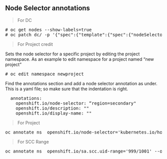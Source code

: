<h2>Node Selector annotations</h2>

<blockquote>
  For DC
</blockquote>
<pre>
# oc get nodes --show-labels=true
# oc patch dc/<dcname> -p '{"spec":{"template":{"spec":{"nodeSelector":{"<label_name>":"<label_value>"}}}}}'</pre>

<blockquote>
For Project credit
</blockquote>
<p>Sets the node selector for a specific project by editing the project namespace. As an example to edit namespace for a project named “new project”</p>
<pre># oc edit namespace newproject</pre>
<p>Find the annotations section and add a node selector annotation as under. This is a yaml file; so make sure that the indentation is right.</p>
<pre>  annotations:
    openshift.io/node-selector: “region=secondary"
    openshift.io/description: ""
    openshift.io/display-name: ""</pre>
    
<blockquote>
For Project 
</blockquote>
<pre>
oc annotate ns <target-proj> openshift.io/node-selector='kubernetes.io/hostname=app1.ap.ex.io'
</pre>

<blockquote>
For SCC Range
</blockquote>
<pre>oc annotate ns <target-proj> openshift.io/sa.scc.uid-range='999/1001' --overwrite=true</pre>

